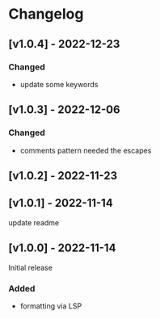 # Changelog

## [v1.0.4] - 2022-12-23

### Changed

- update some keywords

## [v1.0.3] - 2022-12-06

### Changed

- comments pattern needed the escapes

## [v1.0.2] - 2022-11-23

## [v1.0.1] - 2022-11-14

update readme

## [v1.0.0] - 2022-11-14

Initial release

### Added

- formatting via LSP
